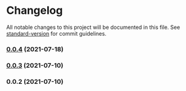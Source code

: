 # Changelog

All notable changes to this project will be documented in this file. See [standard-version](https://github.com/conventional-changelog/standard-version) for commit guidelines.

### [0.0.4](https://github.com/srclaunch/a11y/compare/v0.0.3...v0.0.4) (2021-07-18)

### [0.0.3](https://github.com/srclaunch/a11y/compare/v0.0.2...v0.0.3) (2021-07-10)

### 0.0.2 (2021-07-10)
